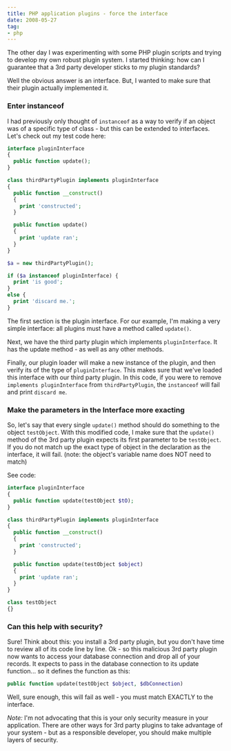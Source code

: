 ```yaml
---
title: PHP application plugins - force the interface
date: 2008-05-27
tag:
- php
---
```

The other day I was experimenting with some PHP plugin scripts and trying to develop my own robust plugin system.  I started thinking: how can I guarantee that a 3rd party developer sticks to my plugin standards?

<!--more-->

Well the obvious answer is an interface.  But, I wanted to make sure that their plugin actually implemented it.

### Enter instanceof

I had previously only thought of `instanceof` as a way to verify if an object was of a specific type of class - but this can be extended to interfaces.  Let's check out my test code here:
    
```php
interface pluginInterface
{
  public function update();
}

class thirdPartyPlugin implements pluginInterface
{
  public function __construct()
  {
    print 'constructed';
  }

  public function update()
  {
    print 'update ran';
  }
}

$a = new thirdPartyPlugin();

if ($a instanceof pluginInterface) {
  print 'is good';
}
else {
  print 'discard me.';
}
```

The first section is the plugin interface.  For our example, I'm making a very simple interface: all plugins must have a method called `update()`.

Next, we have the third party plugin which implements `pluginInterface`.  It has the update method - as well as any other methods.

Finally, our plugin loader will make a new instance of the plugin, and then verify its of the type of `pluginInterface`.  This makes sure that we've loaded this interface with our third party plugin.  In this code, if you were to remove `implements pluginInterface` from `thirdPartyPlugin`, the `instanceof` will fail and print `discard me`.

### Make the parameters in the Interface more exacting

So, let's say that every single `update()` method should do something to the object `testObject`.  With this modified code, I make sure that the `update()` method of the 3rd party plugin expects its first parameter to be `testObject`.  If you do not match up the exact type of object in the declaration as the interface, it will fail. (note: the object's variable name does NOT need to match)

See code:

```php
interface pluginInterface
{
  public function update(testObject $tO);
}

class thirdPartyPlugin implements pluginInterface
{
  public function __construct()
  {
    print 'constructed';
  }

  public function update(testObject $object)
  {
    print 'update ran';
  }
}

class testObject
{}
```

### Can this help with security?

Sure!  Think about this: you install a 3rd party plugin, but you don't have time to review all of its code line by line.  Ok - so this malicious 3rd party plugin now wants to access your database connection and drop all of your records.   It expects to pass in the database connection to its update function... so it defines the function as this:

```php
public function update(testObject $object, $dbConnection)
```

Well, sure enough, this will fail as well - you must match EXACTLY to the interface.

_Note:_ I'm not advocating that this is your only security measure in your application.  There are other ways for 3rd party plugins to take advantage of your system - but as a responsible developer, you should make multiple layers of security.
